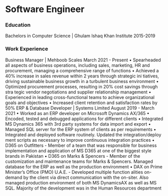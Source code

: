 # Software Engineer

### Education
Bachelors in Computer Science | Ghulam Ishaq Khan Institute
2015-2019

### Work Experience
Business Manager | Mehboob Scales
 March 2021 - Present
 • Spearheaded all aspects of business operations, including sales, marketing, 
HR and procurement, managing a comprehensive range of functions
 • Achieved a 40% increase in sales revenue within 2 years through strategic ini
tiatives, driving sustainable business growth in a turbulent business environment
 • Optimized procurement processes, resulting in 20% cost savings through stra
tegic vendor negotiations and supplier relationship management
 • Experienced in leading cross-functional teams to achieve organizational 
goals and objectives
 • Increased client retention and satisfaction rates by 50%
 ERP & Database Developer | Systems Limited
 August 2019 - March 2021
 • Worked as an ERP developer on Microsoft Dynamics AX/365
 • Encoded, tested and debugged applications for different clients
 • Integrated MS Dynamics 365 with 3rd party systems for data import and 
export
 • Managed SQL server for the ERP system of clients as per requirements
 • Integrated and deployed software routinely. Updated the integration/deploy
ment scripts as necessary to improve continuous integration practices
 • D365 on Outfitters - Member of a team that was responsible for business 
implementation and application of MS D365 at one of the biggest style brands 
in Pakistan
 • D365 on Marks & Spencers - Member of the customization and maintenance 
teams for Marks & Spencers. Managed database for the ERP as well as the 
production environment
 • DAX on Prime Minister’s Office (PMO) U.A.E. - Developed multiple function
alities on-demand by the client via direct communication with the on-siter. Also 
managed production environment of both MS DynamicsAX as well as MS SQL. 
Majority of the development was in the Human Resources department
